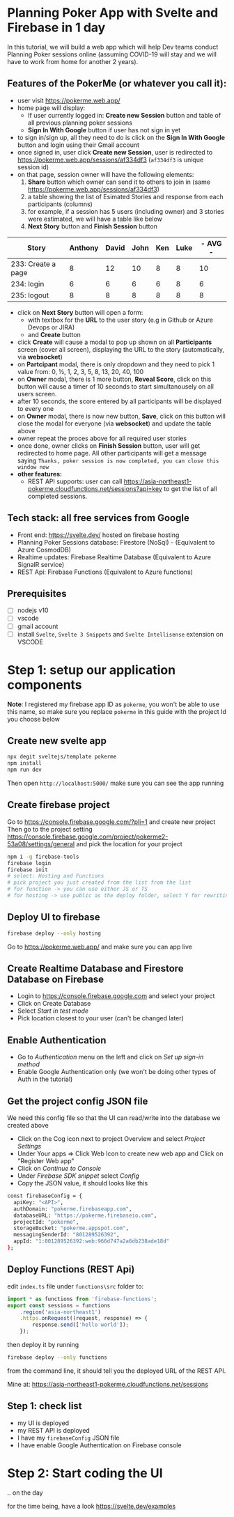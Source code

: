 # Planning Poker App with Svelte and Firebase in 1 day
In this tutorial, we will build a web app which will help Dev teams conduct Planning Poker sessions online (assuming COVID-19 will stay and we will have to work from home for another 2 years).

## Features of the PokerMe (or whatever you call it):
- user visit https://pokerme.web.app/
- home page will display: 
  - If user currently logged in: **Create new Session** button and table of all previous planning poker sessions
  - **Sign In With Google** button if user has not sign in yet
- to sign in/sign up, all they need to do is click on the **Sign In With Google** button and login using their Gmail account
- once signed in, user click **Create new Session**, user is redirected to https://pokerme.web.app/sessions/af334df3 (`af334df3` is unique session id)
- on that page, session owner will have the following elements:
  1. **Share** button which owner can send it to others to join in (same https://pokerme.web.app/sessions/af334df3)
  1. a table showing the list of Esimated Stories and response from each participants (columns)
  1. for example, if a session has 5 users (including owner) and 3 stories were estimated, we will have a table like below
  1. **Next Story** button and **Finish Session** button

| Story              | Anthony | David | John | Ken | Luke | - AVG - |
|--------------------|---------|-------|------|-----|------|---------|
| 233: Create a page | 8       | 12    | 10   | 8   | 8    | 10      |
| 234: login         | 6       | 6     | 6    | 6   | 8    | 6       |
| 235: logout        | 8       | 8     | 8    | 8   | 8    | 8       |
   
- click on **Next Story** button will open a form:
  - with textbox for the **URL** to the user story (e.g in Github or Azure Devops or JIRA) 
  - and **Create** button
- click **Create** will cause a modal to pop up shown on all **Participants** screen (cover all screen), displaying the URL to the story (automatically, via **websocket**)
- on **Partcipant** modal, there is only dropdown and they need to pick 1 value from: 0, ½, 1, 2, 3, 5, 8, 13, 20, 40, 100
- on **Owner** modal, there is 1 more button, **Reveal Score**, click on this button will cause a timer of 10 seconds to start simultanousely on all users screen.
- after 10 seconds, the score entered by all participants will be displayed to every one
- on **Owner** modal, there is now new button, **Save**, click on this button will close the modal for everyone (via **websocket**) and update the table above
- owner repeat the proces above for all required user stories
- once done, owner clicks on **Finish Session** button, user will get redirected to home page. All other participants will get a message saying `Thanks, poker session is now completed, you can close this window now`
- **other features:** 
  - REST API supports: user can call https://asia-northeast1-pokerme.cloudfunctions.net/sessions?api=key to get the list of all completed sessions.


## Tech stack: all free services from Google
- Front end: https://svelte.dev/ hosted on firebase hosting
- Planning Poker Sessions database: Firestore (NoSql) - (Equivalent to Azure CosmodDB)
- Realtime updates: Firebase Realtime Database (Equivalent to Azure SignalR service)
- REST Api: Firebase Functions (Equivalent to Azure functions)


## Prerequisites
- [ ] nodejs v10
- [ ] vscode
- [ ] gmail account
- [ ] install `Svelte`, `Svelte 3 Snippets` and `Svelte Intellisense` extension on VSCODE

# Step 1: setup our application components
**Note**: I registered my firebase app ID as `pokerme`, you won't be able to use this name, so make sure you replace `pokerme` in this guide with the project Id you choose below
## Create new svelte app
```sh
npx degit sveltejs/template pokerme
npm install
npm run dev
```

Then open `http://localhost:5000/` make sure you can see the app running

## Create firebase project
Go to https://console.firebase.google.com/?pli=1 and create new project
Then go to the project setting https://console.firebase.google.com/project/pokerme2-53a08/settings/general and pick the location for your project
```sh
npm i -g firebase-tools
firebase login
firebase init
# select: Hosting and Functions
# pick project you just created from the list from the list
# for function -> you can use either JS or TS
# for hosting -> use public as the deploy folder, select Y for rewriting to /index.html
```

## Deploy UI to firebase
```sh
firebase deploy --only hosting
```

Go to https://pokerme.web.app/ and make sure you can app live

## Create Realtime Database and Firestore Database on Firebase

-   Login to https://console.firebase.google.com and select your project
-   Click on Create Database
-   Select _Start in test mode_
-   Pick location closest to your user (can't be changed later)

## Enable Authentication

-   Go to _Authentication_ menu on the left and click on _Set up sign-in method_
-   Enable Google Authentication only (we won't be doing other types of Auth in the tutorial)

## Get the project config JSON file
We need this config file so that the UI can read/write into the database we created above
-   Click on the Cog icon next to project Overview and select _Project Settings_
-   Under Your apps => Click Web Icon to create new web app and Click on "Register Web app"
-   Click on _Continue to Console_
-   Under _Firebase SDK snippet_ select _Config_
-   Copy the JSON value, it should looks like this

```sh
const firebaseConfig = {
  apiKey: "<API>",
  authDomain: "pokerme.firebaseapp.com",
  databaseURL: "https://pokerme.firebaseio.com",
  projectId: "pokerme",
  storageBucket: "pokerme.appspot.com",
  messagingSenderId: "801289526392",
  appId: "1:801289526392:web:966d747a2a6db238ade18d"
};
```

## Deploy Functions (REST Api)
edit `index.ts` file under `functions\src` folder to:
```javascript
import * as functions from 'firebase-functions';
export const sessions = functions
	.region('asia-northeast1')
	.https.onRequest((request, response) => {
		response.send(['hello world']);
	});

```
then deploy it by running
```sh
firebase deploy --only functions
```
from the command line, it should tell you the deployed URL of the REST API. 

Mine at: https://asia-northeast1-pokerme.cloudfunctions.net/sessions

## Step 1: check list
- my UI is deployed
- my REST API is deployed 
- I have my `firebaseConfig` JSON file
- I have enable Google Authentication on Firebase console

# Step 2: Start coding the UI
.. on the day

for the time being, have a look https://svelte.dev/examples
